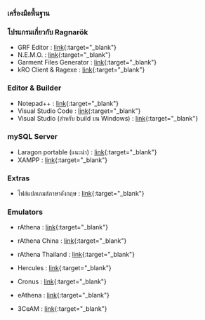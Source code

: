 ### เครื่องมือพื้นฐาน
### โปรแกรมเกี่ยวกับ Ragnarök

* GRF Editor : [link](https://rathena.org/board/files/file/2766-grf-editor/){:target="_blank"}
* N.E.M.O. : [link](https://gitlab.com/4144/Nemo/){:target="_blank"}
* Garment Files Generator : [link](https://github.com/X-EcutiOnner/Garment_Files_Generator){:target="_blank"}
* kRO Client & Ragexe : [link](http://nemo.herc.ws/downloads/){:target="_blank"}

### Editor & Builder

* Notepad++  : [link](https://notepad-plus-plus.org/downloads/){:target="_blank"}
* Visual Studio Code : [link](https://code.visualstudio.com/){:target="_blank"}
* Visual Studio (สำหรับ build บน Windows)  : [link](https://visualstudio.microsoft.com/){:target="_blank"}

### mySQL Server

* Laragon portable (แนะนำ)  : [link](https://laragon.org/download/){:target="_blank"}
* XAMPP : [link](https://www.apachefriends.org/index.html){:target="_blank"}

### Extras

* ไฟล์แปลเกมส์ภาษาอังกฤษ : [link](https://github.com/llchrisll/ROenglishRE){:target="_blank"}

### Emulators

* rAthena : [link](https://github.com/rathena/rathena){:target="_blank"}
* rAthena China : [link](https://github.com/rAthenaCN/rAthenaCN){:target="_blank"}
* rAthena Thailand : [link](https://github.com/rAthena-Thailand/rathena){:target="_blank"}


* Hercules : [link](https://github.com/HerculesWS/Hercules){:target="_blank"}
* Cronus : [link](https://github.com/Cronus-Emulator/Cronus){:target="_blank"}


* eAthena : [link](https://github.com/eathena/eathena){:target="_blank"}
* 3CeAM : [link](https://github.com/3CeAM/3CeAM){:target="_blank"}
